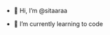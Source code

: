 - 👋 Hi, I’m @sitaaraa
<!---- 👀 I’m interested in ... --->
- 🌱 I’m currently learning to code
<!--- - 📫 How to reach me ... --->

<!---
sitaaraa/sitaaraa is a ✨ special ✨ repository because its `README.md` (this file) appears on your GitHub profile.
You can click the Preview link to take a look at your changes.
--->
